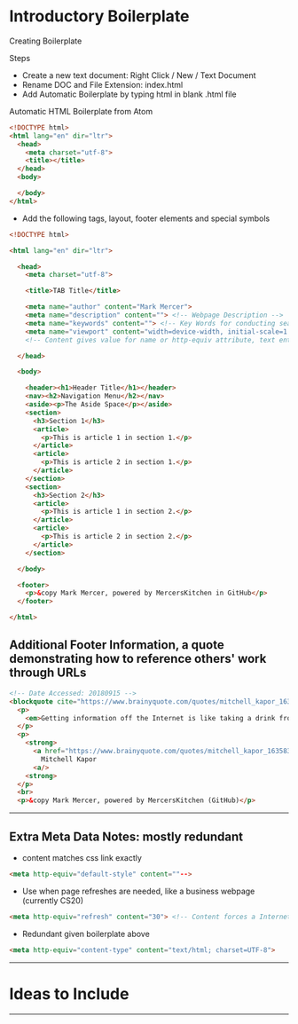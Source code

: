 # Introductory Boilerplate
Creating Boilerplate

Steps
- Create a new text document: Right Click / New / Text Document
- Rename DOC and File Extension: index.html
- Add Automatic Boilerplate by typing html in blank .html file

Automatic HTML Boilerplate from Atom
```html
<!DOCTYPE html>
<html lang="en" dir="ltr">
  <head>
    <meta charset="utf-8">
    <title></title>
  </head>
  <body>

  </body>
</html>
```

- Add the following tags, layout, footer elements and special symbols

```html
<!DOCTYPE html>

<html lang="en" dir="ltr">

  <head>
    <meta charset="utf-8">

    <title>TAB Title</title>

    <meta name="author" content="Mark Mercer">
    <meta name="description" content=""> <!-- Webpage Description -->
    <meta name="keywords" content=""> <!-- Key Words for conducting searches in Search Engines -->
    <meta name="viewport" content="width=device-width, initial-scale=1.0">
    <!-- Content gives value for name or http-equiv attribute, text entry for typeof string or array string -->

  </head>

  <body>

    <header><h1>Header Title</h1></header>
    <nav><h2>Navigation Menu</h2></nav>
    <aside><p>The Aside Space</p></aside>
    <section>
      <h3>Section 1</h3>
      <article>
        <p>This is article 1 in section 1.</p>
      </article>
      <article>
        <p>This is article 2 in section 1.</p>
      </article>
    </section>
    <section>
      <h3>Section 2</h3>
      <article>
        <p>This is article 1 in section 2.</p>
      </article>
      <article>
        <p>This is article 2 in section 2.</p>
      </article>
    </section>

  </body>

  <footer>
    <p>&copy Mark Mercer, powered by MercersKitchen in GitHub</p>
  </footer>

</html>
```

## Additional Footer Information, a quote demonstrating how to reference others' work through URLs

```html
<!-- Date Accessed: 20180915 -->
<blockquote cite="https://www.brainyquote.com/quotes/mitchell_kapor_163583"></blockquote>
  <p>
    <em>Getting information off the Internet is like taking a drink from a firehose.<em>
  </p>
  <p>
    <strong>
      <a href="https://www.brainyquote.com/quotes/mitchell_kapor_163583" target="_blank">
        Mitchell Kapor
      <a/>
    <strong>
  </p>
  <br>
  <p>&copy Mark Mercer, powered by MercersKitchen (GitHub)</p>
```

---

## Extra Meta Data Notes: mostly redundant
- content matches css link exactly

```html
<meta http-equiv="default-style" content=""-->
```

- Use when page refreshes are needed, like a business webpage (currently CS20)

```html
<meta http-equiv="refresh" content="30"> <!-- Content forces a Internet Request to refresh webpage every "time value in seconds" -->
```

- Redundant given boilerplate above

```html
<meta http-equiv="content-type" content="text/html; charset=UTF-8">
```

---

# Ideas to Include


---
